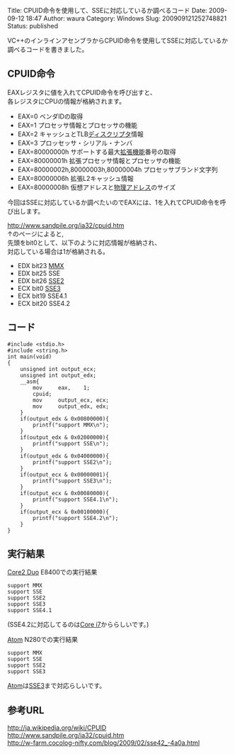 Title: CPUID命令を使用して、SSEに対応しているか調べるコード
Date: 2009-09-12 18:47
Author: waura
Category: Windows
Slug: 200909121252748821
Status: published

VC++のインラインアセンブラからCPUID命令を使用してSSEに対応しているか調べるコードを書きました。


## CPUID命令

EAXレジスタに値を入れてCPUID命令を呼び出すと、  
各レジスタにCPUの情報が格納されます。

-   EAX=0 ベンダIDの取得
-   EAX=1 プロセッサ情報とプロセッサの機能
-   EAX=2
    キャッシュとTLB[ディスクリプタ](http://d.hatena.ne.jp/keyword/%A5%C7%A5%A3%A5%B9%A5%AF%A5%EA%A5%D7%A5%BF)情報
-   EAX=3 プロッセッサ・シリアル・ナンバ
-   EAX=80000000h
    サポートする最大[拡張機能](http://d.hatena.ne.jp/keyword/%B3%C8%C4%A5%B5%A1%C7%BD)番号の取得
-   EAX=80000001h 拡張プロセッサ情報とプロセッサの機能
-   EAX=80000002h,80000003h,80000004h プロセッサブランド文字列
-   EAX=80000006h 拡張L2キャッシュ情報
-   EAX=80000008h
    仮想アドレスと[物理アドレス](http://d.hatena.ne.jp/keyword/%CA%AA%CD%FD%A5%A2%A5%C9%A5%EC%A5%B9)のサイズ

今回はSSEに対応しているか調べたいのでEAXには、1を入れてCPUID命令を呼び出します。

<http://www.sandpile.org/ia32/cpuid.htm>  
↑のページによると,  
先頭をbit0として、以下のように対応情報が格納され、  
対応している場合は1が格納される。

-   EDX bit23 [MMX](http://d.hatena.ne.jp/keyword/MMX)
-   EDX bit25 SSE
-   EDX bit26 [SSE2](http://d.hatena.ne.jp/keyword/SSE2)
-   ECX bit0 [SSE3](http://d.hatena.ne.jp/keyword/SSE3)
-   ECX bit19 SSE4.1
-   ECX bit20 SSE4.2



## コード

```
#include <stdio.h>
#include <string.h>
int main(void)
{
    unsigned int output_ecx;
    unsigned int output_edx;
    __asm{
        mov     eax,    1;
        cpuid;
        mov     output_ecx, ecx;
        mov     output_edx, edx;
    }
    if(output_edx & 0x00800000){
        printf("support MMX\n");
    }
    if(output_edx & 0x02000000){
        printf("support SSE\n");
    }
    if(output_edx & 0x04000000){
        printf("support SSE2\n");
    }
    if(output_ecx & 0x00000001){
        printf("support SSE3\n");
    }
    if(output_ecx & 0x00080000){
        printf("support SSE4.1\n");
    }
    if(output_ecx & 0x00100000){
        printf("support SSE4.2\n");
    }
}
```



## 実行結果

[Core2 Duo](http://d.hatena.ne.jp/keyword/Core2%20Duo)
E8400での実行結果

    support MMX
    support SSE
    support SSE2
    support SSE3
    support SSE4.1

(SSE4.2に対応してるのは[Core
i7](http://d.hatena.ne.jp/keyword/Core%20i7)かららしいです。)

[Atom](http://d.hatena.ne.jp/keyword/Atom) N280での実行結果

    support MMX
    support SSE
    support SSE2
    support SSE3

[Atom](http://d.hatena.ne.jp/keyword/Atom)は[SSE3](http://d.hatena.ne.jp/keyword/SSE3)まで対応らしいです。



## 参考URL

<http://ja.wikipedia.org/wiki/CPUID>  
<http://www.sandpile.org/ia32/cpuid.htm>  
<http://w-farm.cocolog-nifty.com/blog/2009/02/sse42_-4a0a.html>


